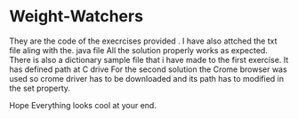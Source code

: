 # Weight-Watchers
They are the code of the execrcises provided .
I have also attched the txt file aling with the. java file 
All the solution properly works as expected.
There is also a dictionary sample file that i have made to the first exercise. It has defined path at C drive 
For the second solution the Crome browser was used so crome driver has to be downloaded and its path has to modified in the set property.

Hope Everything looks cool at your end.
